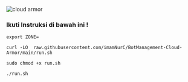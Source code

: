 
![cloud armor](https://cdn.qwiklabs.com/2kXQgNWkDCt0e9E84gvWp1ZIZrQg5kdhgkF2uWghtlI%3D)


### Ikuti Instruksi di bawah ini !

```
export ZONE=
```


```
curl -LO  raw.githubusercontent.com/imamNurC/BotManagement-Cloud-Armor/main/run.sh

sudo chmod +x run.sh

./run.sh
```
